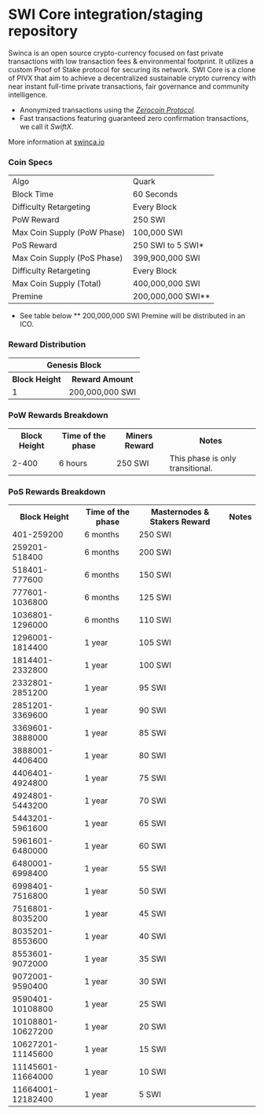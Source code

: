 SWI Core integration/staging repository
=====================================

Swinca is an open source crypto-currency focused on fast private transactions with low transaction fees & environmental footprint. It utilizes a custom Proof of Stake protocol for securing its network. SWI Core is a clone of PIVX that aim to achieve a decentralized sustainable crypto currency with near instant full-time private transactions, fair governance and community intelligence.
- Anonymized transactions using the [_Zerocoin Protocol_](http://www.pivx.org/zpiv).
- Fast transactions featuring guaranteed zero confirmation transactions, we call it _SwiftX_.

More information at [swinca.io](https://www.swinca.io)

### Coin Specs
<table>
<tr><td>Algo</td><td>Quark</td></tr>
<tr><td>Block Time</td><td>60 Seconds</td></tr>
<tr><td>Difficulty Retargeting</td><td>Every Block</td></tr>
<tr><td>PoW Reward</td><td>250 SWI</td></tr>
<tr><td>Max Coin Supply (PoW Phase)</td><td>100,000 SWI</td></tr>
<tr><td>PoS Reward</td><td>250 SWI to 5 SWI*</td></tr>
<tr><td>Max Coin Supply (PoS Phase)</td><td>399,900,000 SWI</td></tr>
<tr><td>Difficulty Retargeting</td><td>Every Block</td></tr>
<tr><td>Max Coin Supply (Total)</td><td>400,000,000 SWI</td></tr>
<tr><td>Premine</td><td>200,000,000 SWI**</td></tr>
</table>

*  See table below
** 200,000,000 SWI Premine will be distributed in an ICO.

### Reward Distribution

<table>
<th colspan=4>Genesis Block</th>
<tr><th>Block Height</th><th>Reward Amount</th></tr>
<tr><td>1</td><td>200,000,000 SWI</td></tr>
</table>

### PoW Rewards Breakdown

<table>
<th>Block Height</th><th>Time of the phase</th><th>Miners Reward</th><th>Notes</th>
<tr><td>2-400</td><td>6 hours</td><td>250 SWI</td><td>This phase is only transitional.</td></tr>
</table>


### PoS Rewards Breakdown

<table>
<th>Block Height</th><th>Time of the phase</th><th>Masternodes & Stakers Reward</th><th>Notes</th>
<tr><td>401-259200</td><td>6 months</td><td>250 SWI</td></tr>
<tr><td>259201-518400</td><td>6 months</td><td>200 SWI</td></tr>
<tr><td>518401-777600</td><td>6 months</td><td>150 SWI</td></tr>
<tr><td>777601-1036800</td><td>6 months</td><td>125 SWI</td></tr>
<tr><td>1036801-1296000</td><td>6 months</td><td>110 SWI</td></tr>
<tr><td>1296001-1814400</td><td>1 year</td><td>105 SWI</td></tr>
<tr><td>1814401-2332800</td><td>1 year</td><td>100 SWI</td></tr>
<tr><td>2332801-2851200</td><td>1 year</td><td>95 SWI</td></tr>
<tr><td>2851201-3369600</td><td>1 year</td><td>90 SWI</td></tr>
<tr><td>3369601-3888000</td><td>1 year</td><td>85 SWI</td></tr>
<tr><td>3888001-4406400</td><td>1 year</td><td>80 SWI</td></tr>
<tr><td>4406401-4924800</td><td>1 year</td><td>75 SWI</td></tr>
<tr><td>4924801-5443200</td><td>1 year</td><td>70 SWI</td></tr>
<tr><td>5443201-5961600</td><td>1 year</td><td>65 SWI</td></tr>
<tr><td>5961601-6480000</td><td>1 year</td><td>60 SWI</td></tr>
<tr><td>6480001-6998400</td><td>1 year</td><td>55 SWI</td></tr>
<tr><td>6998401-7516800</td><td>1 year</td><td>50 SWI</td></tr>
<tr><td>7516801-8035200</td><td>1 year</td><td>45 SWI</td></tr>
<tr><td>8035201-8553600</td><td>1 year</td><td>40 SWI</td></tr>
<tr><td>8553601-9072000</td><td>1 year</td><td>35 SWI</td></tr>
<tr><td>9072001-9590400</td><td>1 year</td><td>30 SWI</td></tr>
<tr><td>9590401-10108800</td><td>1 year</td><td>25 SWI</td></tr>
<tr><td>10108801-10627200</td><td>1 year</td><td>20 SWI</td></tr>
<tr><td>10627201-11145600</td><td>1 year</td><td>15 SWI</td></tr>
<tr><td>11145601-11664000</td><td>1 year</td><td>10 SWI</td></tr>
<tr><td>11664001-12182400</td><td>1 year</td><td>5 SWI</td></tr>
</table>